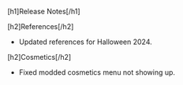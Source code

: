[h1]Release Notes[/h1]

[h2]References[/h2]
- Updated references for Halloween 2024.

[h2]Cosmetics[/h2]
- Fixed modded cosmetics menu not showing up.
